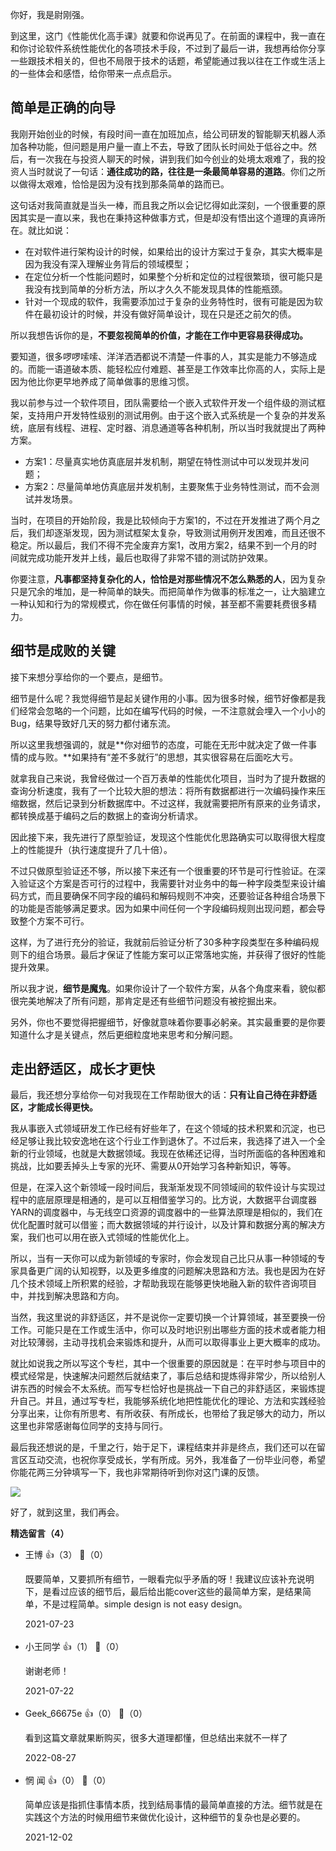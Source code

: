 你好，我是尉刚强。

到这里，这门《性能优化高手课》就要和你说再见了。在前面的课程中，我一直在和你讨论软件系统性能优化的各项技术手段，不过到了最后一讲，我想再给你分享一些跟技术相关的，但也不局限于技术的话题，希望能通过我以往在工作或生活上的一些体会和感悟，给你带来一点点启示。

## 简单是正确的向导

我刚开始创业的时候，有段时间一直在加班加点，给公司研发的智能聊天机器人添加各种功能，但问题是用户量一直上不去，导致了团队长时间处于低谷之中。然后，有一次我在与投资人聊天的时候，讲到我们如今创业的处境太艰难了，我的投资人当时就说了一句话：**通往成功的路，往往是一条最简单容易的道路**。你们之所以做得太艰难，恰恰是因为没有找到那条简单的路而已。

这句话对我简直就是当头一棒，而且我之所以会记忆得如此深刻，一个很重要的原因其实是一直以来，我也在秉持这种做事方式，但是却没有悟出这个道理的真谛所在。就比如说：

- 在对软件进行架构设计的时候，如果给出的设计方案过于复杂，其实大概率是因为我没有深入理解业务背后的领域模型；
- 在定位分析一个性能问题时，如果整个分析和定位的过程很繁琐，很可能只是我没有找到简单的分析方法，所以才久久不能发现具体的性能瓶颈。
- 针对一个现成的软件，我需要添加过于复杂的业务特性时，很有可能是因为软件在最初设计的时候，并没有做好简单设计，现在只是还之前欠的债。

所以我想告诉你的是，**不要忽视简单的价值，才能在工作中更容易获得成功。**

要知道，很多啰啰嗦嗦、洋洋洒洒都说不清楚一件事的人，其实是能力不够造成的。而能一语道破本质、能轻松应付难题、甚至是工作效率比你高的人，实际上是因为他比你更早地养成了简单做事的思维习惯。

我以前参与过一个软件项目，团队需要给一个嵌入式软件开发一个组件级的测试框架，支持用户开发特性级别的测试用例。由于这个嵌入式系统是一个复杂的并发系统，底层有线程、进程、定时器、消息通道等各种机制，所以当时我就提出了两种方案。

- 方案1：尽量真实地仿真底层并发机制，期望在特性测试中可以发现并发问题；
- 方案2：尽量简单地仿真底层并发机制，主要聚焦于业务特性测试，而不会测试并发场景。

当时，在项目的开始阶段，我是比较倾向于方案1的，不过在开发推进了两个月之后，我们却逐渐发现，因为测试框架太复杂，导致测试用例开发困难，而且还很不稳定。所以最后，我们不得不完全废弃方案1，改用方案2，结果不到一个月的时间就完成功能开发并上线，最后也取得了非常不错的测试防护效果。

你要注意，**凡事都坚持复杂化的人，恰恰是对那些情况不怎么熟悉的人**，因为复杂只是冗余的堆加，是一种简单的缺失。而把简单作为做事的标准之一，让大脑建立一种认知和行为的常规模式，你在做任何事情的时候，甚至都不需要耗费很多精力。

## 细节是成败的关键

接下来想分享给你的一个要点，是细节。

细节是什么呢？我觉得细节是起关键作用的小事。因为很多时候，细节好像都是我们经常会忽略的一个问题，比如在编写代码的时候，一不注意就会埋入一个小小的Bug，结果导致好几天的努力都付诸东流。

所以这里我想强调的，就是**你对细节的态度，可能在无形中就决定了做一件事情的成与败。**如果持有“差不多就行”的思想，其实很容易在后面吃大亏。

就拿我自己来说，我曾经做过一个百万表单的性能优化项目，当时为了提升数据的查询分析速度，我有了一个比较大胆的想法：将所有数据都进行一次编码操作来压缩数据，然后记录到分析数据库中。不过这样，我就需要把所有原来的业务请求，都转换成基于编码之后的数据上的查询分析请求。

因此接下来，我先进行了原型验证，发现这个性能优化思路确实可以取得很大程度上的性能提升（执行速度提升了几十倍）。

不过只做原型验证还不够，所以接下来还有一个很重要的环节是可行性验证。在深入验证这个方案是否可行的过程中，我需要针对业务中的每一种字段类型来设计编码方式，而且要确保不同字段的编码和解码规则不冲突，还要验证各种组合场景下的功能是否能够满足要求。因为如果中间任何一个字段编码规则出现问题，都会导致整个方案不可行。

这样，为了进行充分的验证，我就前后验证分析了30多种字段类型在多种编码规则下的组合场景。最后才保证了性能方案可以正常落地实施，并获得了很好的性能提升效果。

所以我才说，**细节是魔鬼**。如果你设计了一个软件方案，从各个角度来看，貌似都很完美地解决了所有问题，那肯定是还有些细节问题没有被挖掘出来。

另外，你也不要觉得把握细节，好像就意味着你要事必躬亲。其实最重要的是你要知道什么才是关键点，然后更细粒度地来思考和分解问题。

## 走出舒适区，成长才更快

最后，我还想分享给你一句对我现在工作帮助很大的话：**只有让自己待在非舒适区，才能成长得更快。**

我从事嵌入式领域研发工作已经有好些年了，在这个领域的技术积累和沉淀，也已经足够让我比较安逸地在这个行业工作到退休了。不过后来，我选择了进入一个全新的行业领域，也就是大数据领域。我现在依稀还记得，当时所面临的各种困难和挑战，比如要丢掉头上专家的光环、需要从0开始学习各种新知识，等等。

但是，在深入这个新领域一段时间后，我渐渐发现不同领域间的软件设计与实现过程中的底层原理是相通的，是可以互相借鉴学习的。比方说，大数据平台调度器YARN的调度器中，与无线空口资源的调度器中的一些算法原理是相似的，我们在优化配置时就可以借鉴；而大数据领域的并行设计，以及计算和数据分离的解决方案，我们也可以用在嵌入式领域的性能优化上。

所以，当有一天你可以成为新领域的专家时，你会发现自己比只从事一种领域的专家具备更广阔的认知视野，以及更多维度的问题解决思路和方法。我也是因为在好几个技术领域上所积累的经验，才帮助我现在能够更快地融入新的软件咨询项目中，并找到解决思路和方向。

当然，我这里说的非舒适区，并不是说你一定要切换一个计算领域，甚至要换一份工作。可能只是在工作或生活中，你可以及时地识别出哪些方面的技术或者能力相对比较薄弱，主动寻找机会来锻炼和提升，从而可以取得事业上更大概率的成功。

就比如说我之所以写这个专栏，其中一个很重要的原因就是：在平时参与项目中的模式经常是，快速解决问题然后就结束了，事后总结和提炼得非常少，所以给别人讲东西的时候会不太系统。而写专栏恰好也是挑战一下自己的非舒适区，来锻炼提升自己。并且，通过写专栏，我能够系统化地把性能优化的理论、方法和实践经验分享出来，让你有所思考、有所收获、有所成长，也带给了我足够大的动力，所以这里也非常感谢每位同学的支持与同行。

最后我还想说的是，千里之行，始于足下，课程结束并非是终点，我们还可以在留言区互动交流，也祝你享受成长，学有所成。另外，我准备了一份毕业问卷，希望你能花两三分钟填写一下，我也非常期待听到你对这门课的反馈。

[![](https://static001.geekbang.org/resource/image/ab/88/ab5356704bb6c8b5c94ed9b2dbac0488.jpg?wh=1142x801)](https://jinshuju.net/f/nJXHOW)

好了，就到这里，我们再会。
<div><strong>精选留言（4）</strong></div><ul>
<li><span>王博</span> 👍（3） 💬（0）<p>既要简单，又要抓所有细节，一眼看完似乎矛盾的呀！我建议应该补充说明下，是看过应该的细节后，最后给出能cover这些的最简单方案，是结果简单，不是过程简单。simple design is not easy design。</p>2021-07-23</li><br/><li><span>小王同学</span> 👍（1） 💬（0）<p>谢谢老师！</p>2021-07-22</li><br/><li><span>Geek_66675e</span> 👍（0） 💬（0）<p>看到这篇文章就果断购买，很多大道理都懂，但总结出来就不一样了</p>2022-08-27</li><br/><li><span>惘 闻</span> 👍（0） 💬（0）<p>简单应该是指抓住事情本质，找到结局事情的最简单直接的方法。细节就是在实践这个方法的时候用细节来做优化设计，这种细节的复杂也是必要的。</p>2021-12-02</li><br/>
</ul>